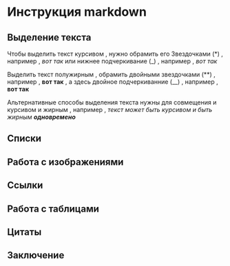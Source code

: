 # Инструкция markdown

## Выделение текста

Чтобы выделить текст курсивом , нужно обрамить его Звездочками (*) , например , *вот так* или нижнее подчеркивание (_) , например , _вот так_

Выделить текст полужирным , обрамить двойными звездочками (**) , например , **вот так** , а  здесь двойное подчеркиванние (__) , например , __вот так__

Альтернативные способы выделения текста нужны для совмещения и курсивом и жирным , например , _текст может быть курсивом и быть жирным **одновремено**_

## Списки

## Работа с изображениями 

## Ссылки

## Работа с таблицами 

## Цитаты

## Заключение